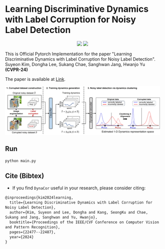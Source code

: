 # Learning Discriminative Dynamics with Label Corruption for Noisy Label Detection

<p align="center">   
    <a href="https://pytorch.org/" alt="PyTorch">
      <img src="https://img.shields.io/badge/PyTorch-%23EE4C2C.svg?e&logo=PyTorch&logoColor=white" /></a>
    <a href="https://cvpr.thecvf.com/Conferences/2024" alt="Conference">
        <img src="https://img.shields.io/badge/CVPR'24-brightgreen" /></a>
</p>


This is Official Pytorch Implementation for the paper "Learning Discriminative Dynamics with Label Corruption for Noisy Label Detection". Suyeon Kim, Dongha Lee, Sukang Chae, Sanghwan Jang, Hwanjo Yu **(CVPR-24)**

The paper is available at [Link](https://arxiv.org/abs/2405.19902).

<p align="center">
  <img src="https://github.com/kimsu55/DynaCor/blob/main/img/main.jpg" width="900" title="The overall framework of DynaCor">
</p>

## Run  
```
python main.py 
```



<!-- ## Package Install

``` python  

conda create -n topexpert python=3.8

conda activate topexpert

conda install pytorch==1.8.0 torchvision==0.9.0 torchaudio==0.8.0 cudatoolkit=11.1 -c pytorch -c conda-forge

conda install -c conda-forge rdkit

conda install pytorch-geometric -c rusty1s -c conda-forge

```   -->

## Cite (Bibtex)
- If you find ``DynaCor`` useful in your research, please consider citing:

```
@inproceedings{kim2024learning,
  title={Learning Discriminative Dynamics with Label Corruption for Noisy Label Detection},
  author={Kim, Suyeon and Lee, Dongha and Kang, SeongKu and Chae, Sukang and Jang, Sanghwan and Yu, Hwanjo},
  booktitle={Proceedings of the IEEE/CVF Conference on Computer Vision and Pattern Recognition},
  pages={22477--22487},
  year={2024}
}
```



